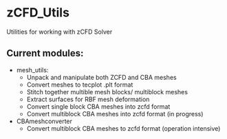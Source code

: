 # zCFD_Utils
Utilities for working with zCFD Solver

## Current modules:

* mesh_utils:
  * Unpack and manipulate both ZCFD and CBA meshes
  * Convert meshes to tecplot .plt format
  * Stitch together multible mesh blocks/ multiblock meshes
  * Extract surfaces for RBF mesh deformation
  * Convert single block CBA meshes into zcfd format
  * Convert multiblock CBA meshes into zcfd format (in progress)
* CBAmeshconverter
  * Convert multiblock CBA meshes to zcfd format (operation intensive)
